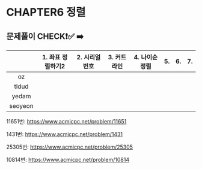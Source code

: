 # CHAPTER6 정렬
## 문제풀이 CHECK❗✅ ➡️


  |         | 1. 좌표 정렬하기2 | 2. 시리얼 번호 |  3. 커트라인 | 4. 나이순 정렬  | 5.  | 6.  | 7.  | 
  |:-------:|:----------:|:---------:|:----------:|:------------:|:-------:|:--------:|:---------:|
  | oz      |           |           |            |              |         |          |           |         
  | tldud   |           |           |            |              |         |          |           |       
  | yedam   |           |           |            |              |         |          |           |        
  | seoyeon |           |           |            |              |         |          |           |            


11651번: https://www.acmicpc.net/problem/11651

1431번: https://www.acmicpc.net/problem/1431

25305번: https://www.acmicpc.net/problem/25305

10814번: https://www.acmicpc.net/problem/10814

